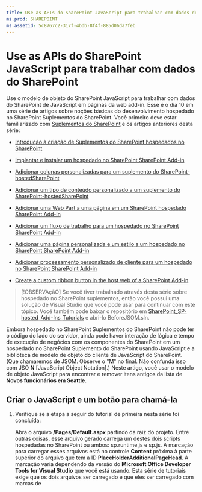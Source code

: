 ```yaml
---
title: Use as APIs do SharePoint JavaScript para trabalhar com dados do SharePoint
ms.prod: SHAREPOINT
ms.assetid: 5c8767c2-317f-4bdb-8f4f-885d06da7feb
---
```



# Use as APIs do SharePoint JavaScript para trabalhar com dados do SharePoint
Use o modelo de objeto do SharePoint JavaScript para trabalhar com dados do SharePoint de JavaScript em páginas da web add-in.
Esse é o dia 10 em uma série de artigos sobre noções básicas do desenvolvimento hospedado no SharePoint Suplementos do SharePoint. Você primeiro deve estar familiarizado com  [Suplementos do SharePoint](sharepoint-add-ins.md) e os artigos anteriores desta série:
  
    
    


-  [Introdução à criação de Suplementos do SharePoint hospedados no SharePoint](get-started-creating-sharepoint-hosted-sharepoint-add-ins.md)
    
  
-  [Implantar e instalar um hospedado no SharePoint SharePoint Add-in](deploy-and-install-a-sharepoint-hosted-sharepoint-add-in.md)
    
  
-  [Adicionar colunas personalizadas para um suplemento do SharePoint-hostedSharePoint](add-custom-columns-to-a-sharepoint-hostedsharepoint-add-in.md)
    
  
-  [Adicionar um tipo de conteúdo personalizado a um suplemento do SharePoint-hostedSharePoint](add-a-custom-content-type-to-a-sharepoint-hostedsharepoint-add-in.md)
    
  
-  [Adicionar uma Web Part a uma página em um SharePoint hospedado SharePoint Add-in](add-a-web-part-to-a-page-in-a-sharepoint-hosted-sharepoint-add-in.md)
    
  
-  [Adicionar um fluxo de trabalho para um hospedado no SharePoint SharePoint Add-in](add-a-workflow-to-a-sharepoint-hosted-sharepoint-add-in.md)
    
  
-  [Adicionar uma página personalizada e um estilo a um hospedado no SharePoint SharePoint Add-in](add-a-custom-page-and-style-to-a-sharepoint-hosted-sharepoint-add-in.md)
    
  
-  [Adicionar processamento personalizado de cliente para um hospedado no SharePoint SharePoint Add-in](add-custom-client-side-rendering-to-a-sharepoint-hosted-sharepoint-add-in.md)
    
  
-  [Create a custom ribbon button in the host web of a SharePoint Add-in](create-a-custom-ribbon-button-in-the-host-web-of-a-sharepoint-add-in.md)
    
  

> [!OBSERVAçãO]
> Se você tiver trabalhado através desta série sobre hospedado no SharePoint suplementos, então você possui uma solução de Visual Studio que você pode usar para continuar com este tópico. Você também pode baixar o repositório em  [SharePoint_SP-hosted_Add-Ins_Tutorials](https://github.com/OfficeDev/SharePoint_SP-hosted_Add-Ins_Tutorials) e abri-lo BeforeJSOM.sln.
  
    
    

Embora hospedado no SharePoint Suplementos do SharePoint não pode ter o código do lado do servidor, ainda pode haver interação de lógica e tempo de execução de negócios com os componentes do SharePoint em um hospedado no SharePoint Suplemento do SharePoint usando JavaScript e a biblioteca de modelo de objeto do cliente de JavaScript do SharePoint. (Que chamaremos de JSOM. Observe o "M" no final. Não confunda isso com JSO **N** [JavaScript Object Notation].) Neste artigo, você usar o modelo de objeto JavaScript para encontrar e remover itens antigos da lista de **Novos funcionários em Seattle**.
## Criar o JavaScript e um botão para chamá-la


1. Verifique se a etapa a seguir do tutorial de primeira nesta série foi concluída:
    
    Abra o arquivo **/Pages/Default.aspx** partindo da raiz do projeto. Entre outras coisas, esse arquivo gerado carrega um destes dois scripts hospedadas no SharePoint ou ambos: sp.runtime.js e sp.js. A marcação para carregar esses arquivos está no controle **Content** próxima à parte superior do arquivo que tem a ID **PlaceHolderAdditionalPageHead**. A marcação varia dependendo da versão do **Microsoft Office Developer Tools for Visual Studio** que você está usando. Esta série de tutoriais exige que os dois arquivos ser carregado e que eles ser carregado com marcas de **<script>** HTML comuns, marcas de **<SharePoint:ScriptLink>** não. Certifique-se de que as seguintes linhas estão no controle **PlaceHolderAdditionalPageHead**,  *logo acima*  a linha `<meta name="WebPartPageExpansion" content="full" />`:
    


  ```
  
<script type="text/javascript" src="/_layouts/15/sp.runtime.js"></script>
<script type="text/javascript" src="/_layouts/15/sp.js"></script> 

  ```


    , Em seguida, procure o arquivo de qualquer outra marcação também carrega um ou outro desses arquivos e remover a marcação redundante. Salve e feche o arquivo.
    
  
2. No nó **Scripts** no **Solution Explorer**, já haja um arquivo Add-in.js. Se não existe, mas não há um App.js, clique com o botão App.js e renomeie-a como Add-in.js. Se não houver um Add-in.js ou o App.js, crie um com estas etapas:
    
1. Com o botão direito no nó **Scripts** e escolha **Adicionar** > **Novo Item** > **Web**.
    
  
2. Escolha **Arquivo JavaScript** e nomeie-oAdd-in.js.
    
  
3. Abra o Add-in.js e exclua o seu conteúdo, se houver alguma.
    
  
4. Adicione as seguintes linhas ao arquivo. Observe o seguinte sobre este código:
    
  - A linha  `'use strict';` garante que o tempo de execução no navegador JavaScript gerará uma exceção se você usar inadvertidamente certas práticas ruim no JavaScript.
    
  
  - A variável  `clientContext` contém um objeto **SP.ClientContext** que referencia o site do SharePoint. Todos os códigos JSOM começa criando ou obter uma referência ao, um objeto desse tipo.
    
  
  - A variável  `employeeList` contém uma referência para a instância de lista de **Novos funcionários em Seattle**.
    
  
  - A variável  `completedItems` retém os itens da lista que o script excluirá: os itens cujo campo **OrientationStage** é definido como **concluído**.
    
  

  ```
  
'use strict';

var clientContext = SP.ClientContext.get_current(); 
var employeeList = clientContext.get_web().get_lists().getByTitle('New Employees In Seattle'); 
var completedItems; 
  ```

5. Para minimizar as mensagens entre o navegador do cliente e servidor do SharePoint, o JSOM usa um sistema de lote. Apenas uma função, **SP.ClientContext.executeQueryAsync**, realmente envia mensagens para o servidor (e recebe respostas). Chamadas para as APIs de JSOM que vêm entre chamadas de **executeQueryAsync** são agrupadas para cima e enviadas ao servidor em um lote que o próximo horário **executeQueryAsync** é chamado. No entanto, não é possível geralmente chamar um método de um objeto JSOM, a menos que o objeto foi colocado ao cliente em uma chamada anterior de **executeQueryAsync**. Seu script será chame o método **SP.ListItem.deleteObject** cada item concluída na lista, para que ele tenha fazer duas chamadas de **executeQueryAsync**; uma para obter uma coleção de itens da lista concluídas e, em seguida, um segundo para as chamadas de **deleteObject** de lote e enviá-las para o servidor para execução.
    
    Portanto, comece criando um método para obter os itens de lista do servidor. Adicione o código a seguir ao arquivo.
    


  ```
  
function purgeCompletedItems() {

   var camlQuery = new SP.CamlQuery(); 
   camlQuery.set_viewXml( 
         '<View><Query><Where><Eq>' + 
           '<FieldRef Name=\\'OrientationStage\\'/><Value Type=\\'Choice\\'>Completed</Value>' + 
         '</Eq></Where></Query></View>'); 
     completedItems = employeeList.getItems(camlQuery); 
}
  ```

6. Quando essas linhas são enviadas ao servidor e executadas lá, eles criam uma coleção de itens de lista, mas o script deve trazer essa coleção para baixo até o cliente. Isso é feito com uma chamada para a função **SP.ClientContext.load**, portanto, adicione a seguinte linha para o método até o final do método.
    
  ```
  
clientContext.load(completedItems);
  ```

7. Adicione uma chamada de **executeQueryAsync**. Esse método tem dois parâmetros, ambos os quais são as funções de retorno de chamada. O primeiro executa se server executa com êxito todos os comandos no lote. O segundo é executado se o servidor falhar por qualquer motivo. Você pode criar essas duas funções nas etapas posteriores. Adicione a seguinte linha no final do método.
    
  ```
  clientContext.executeQueryAsync(deleteCompletedItems, onGetCompletedItemsFail);
  ```

8. Finalmente, adicione a seguinte linha no final do método. Retornando **false** ao botão ASP.NET que chamará a função, podemos cancelar o comportamento padrão de botões ASP.NET, que é para recarregar a página. Um novo carregamento da página causaria um novo carregamento do arquivo Add-in.js. Que, por sua vez, seria reinicializar o objeto `clientContext` . Se isso recarregar concluídas entre o momento em que o **executeQueryAsync** envia sua solicitação e a hora em que o servidor SharePoint envia de volta a resposta, em seguida, o objeto `clientContext` original não está mais na existência para processar a resposta. A função seria travar e não o sucesso nem os retornos de chamada de falha executados. (Comportamento exato pode variar dependendo do navegador).
    
  ```
  return false;
  ```

9. Adicione a seguinte função,  `deleteCompletedItems`, para o arquivo. Esta é a função que será executado se a função  `purgeCompletedItems` for bem-sucedida. Observe o seguinte sobre este código:
    
  - O método **SP.ListItem.get_id** retorna a ID do item da lista. Cada item na matriz é um objeto **SP.ListItem**.
    
  
  - O método **SP.List.getItemById** retorna o objeto de **SP.ListItem** com a ID especificada.
    
  
  - O método **SP.ListItem.deleteObject** marca o item de lista a ser excluído no servidor quando a chamada de **executeQueryAsync** é feita.
    
  
  - Os itens da lista tem que ser copiado da coleção que será enviada para baixo do servidor para uma matriz antes de serem excluídos. Se o script chamado o método **deleteObject** para cada item diretamente no loop **while**, o JavaScript seria acionar um erro reclamando que o comprimento da coleção está sendo alterado enquanto a enumeração está em andamento. A mensagem de erro não é true literalmente, porque o item não é realmente excluído do nada até que as chamadas **deleteObject** são agrupadas e enviadas ao servidor, mas o JSOM foi projetado para imitação que a exceção lança que ocorreria no servidor (onde código não deve alterar o tamanho de um conjunto enquanto a coleção está sendo enumerada). No entanto, matrizes tem um tamanho fixo, então chamar **deleteObject** em um item em uma matriz exclui o item da lista, mas não altera o tamanho da matriz.
    
  

  ```
  function deleteCompletedItems() {

    var itemArray = new Array();
    var listItemEnumerator = completedItems.getEnumerator();

    while (listItemEnumerator.moveNext()) {
        var item = listItemEnumerator.get_current();
        itemArray.push(item);
    }

    var i;
    for (i = 0; i < itemArray.length; i++) {
        employeeList.getItemById(itemArray[i].get_id()).deleteObject();
    }

    clientContext.executeQueryAsync(onDeleteCompletedItemsSuccess, onDeleteCompletedItemsFail);
}
  ```

10. Adicione a seguinte função,  `onDeleteCompletedItemsSuccess`, para o arquivo. Esta é a função que será executado se os itens concluídos com êxito são excluídos (ou não sejam concluídos todos os itens na lista). A segunda linha,  `location.reload(true);`, faz com que a página recarregar a partir do servidor. Isso é uma conveniência porque a Web Part de exibição de lista na página ainda mostra os itens concluídos até que a página for atualizada. (Recarregar o arquivo Add-in.js muito, mas que não causar um problema porque ele não fazê-lo de uma forma que interrompe uma função de JavaScript em andamento.
    
  ```
  
function onDeleteCompletedItemsSuccess() {
    alert('Completed orientations have been deleted.');
    location.reload(true);
}
  ```

11. Adicione as seguintes duas funções de retorno de chamada em caso de falha no arquivo.
    
  ```
  
// Failure callbacks

function onGetCompletedItemsFail(sender, args) {
    alert('Unable to get completed items. Error:' + args.get_message() + '\\n' + args.get_stackTrace());
}

function onDeleteCompletedItemsFail(sender, args) {
    alert('Unable to delete completed items. Error:' + args.get_message() + '\\n' + args.get_stackTrace());
}
  ```

12. Abra o arquivo default. aspx e localize o elemento de **asp:Content** com a ID **PlaceHolderMain**.
    
  
13. Adicione a seguinte marcação entre o elemento **WebPartPages:WebPartZone** e o primeiro dos dois elementos **asp:Hyperlink**. Observe que o valor do manipulador **OnClientClick** é `return purgeCompletedItems()` , em vez de apenas `purgeCompletedItems()`.  `false` que é retornado da função informa ASP.NET não para recarregar a página.
    
  ```HTML
  
<p><asp:Button runat="server" OnClientClick="return purgeCompletedItems()"
  ID="purgecompleteditemsbutton" Text="Purge Completed Items" /></p>
  ```

14. Recrie o projeto no Visual Studio.
    
  
15. Para minimizar a necessidade de definir manualmente o **Estágio de orientação** de itens de lista comoconcluído , ao testar o suplemento, abra o arquivo Elements XML para a instância de lista **NewEmployeesInSeattle** (não o Elements. XML para o modelo de lista **NewEmployeeOrientation** ) e adicione a marcação `<Field Name="OrientationStage">Completed</Field>` como último filho a um ou mais dos elementos **Row**.
    
    O exemplo a seguir é um exemplo de como o elemento **Rows** deve ficar.
    


  ```
  
<Rows>
  <Row>
    <Field Name="Title">Tom Higginbotham</Field>
    <Field Name="Division">Manufacturing</Field>
    <Field Name="OrientationStage">Completed</Field>
  </Row>
  <Row>
    <Field Name="Title">Satomi Hayakawa</Field>
    <Field Name="OrientationStage">Completed</Field>
  </Row>
  <Row>
    <Field Name="Title">Cassi Hicks</Field>
  </Row>
  <Row>
    <Field Name="Title">Lertchai Treetawatchaiwong</Field>
  </Row>
</Rows>
  ```


## Executar e testar o suplemento


  
    
    

1. Permitir pop-ups no navegador que Visual Studio usa quando você depurar.
    
  
2. Use a tecla F5 para implantar e executar seu suplemento Visual Studio faz uma instalação temporária do add-in no seu site do SharePoint de teste e o executa imediatamente o add-in.
    
  
3. Abre a home page do add-in e há um ou mais itens na lista com o **Estágio de orientação** em **concluído**.
    
   **Listar antes da limpeza de itens concluídos**

  

     ![A lista "Novos Funcionários em Seattle" com a coluna "Estágio de Orientação" de dois itens definidos como Concluídos. Existe um botão chamado "Limpar Itens Concluídos" abaixo na lista.](images/e5e4eef8-a218-4797-aabc-c52adbd2d96d.PNG)
  

  

  
4. Quando a página inicial do add-in for totalmente carregada, escolha o botão **Limpar itens concluída**. Se a operação tenha êxito (não obtiver qualquer mensagem de falha), em seguida, todos os itens de **Complete** são excluídos e você verá uma caixa de mensagem pop-up dizendo **concluído orientações foram excluídas**.
    
  
5. Feche o popup e a página será recarregado e os itens de **Completed** não estão mais na Web Part de exibição de lista …
    
   **Após a limpeza de concluídas itens de lista**

  

     ![A lista "Novos Funcionários em Seattle" com dois itens a menos do que antes, sem que nenhum tenha o "Estágio de Orientação" definido como Concluído.](images/a0330fad-1473-4fde-9df2-8be0b37df1a1.PNG)
  

  

  
6. Para encerrar a sessão de depuração, feche a janela do navegador ou interrompa a depuração no Visual Studio. Sempre que você pressiona F5, o Visual Studio retira a versão anterior do suplemento e instala a última mais recente.
    
  
7. Você vai trabalhar com esse suplemento e com a solução do Visual Studio em outros artigos. Além disso, é uma prática recomendada retirar o suplemento uma última vez, quando deixar de trabalhar com ele por algum tempo. Clique com botão direito do mouse no projeto no **Gerenciador de Soluções** e escolha **Retirar**.
    
  

## 
<a name="Nextsteps"> </a>

O próximo artigo desta série, você adicionará JavaScript a uma página da Web suplemento que trabalha com dados do SharePoint na web host:  [Work with host web data from JavaScript in the add-in web](work-with-host-web-data-from-javascript-in-the-add-in-web.md).
  
    
    

